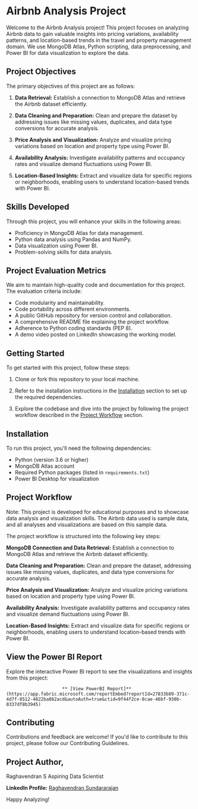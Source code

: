 # Airbnb Analysis Project

Welcome to the Airbnb Analysis project! This project focuses on analyzing Airbnb data to gain valuable insights into pricing variations, availability patterns, and location-based trends in the travel and property management domain. We use MongoDB Atlas, Python scripting, data preprocessing, and Power BI for data visualization to explore the data.

## Project Objectives

The primary objectives of this project are as follows:

1. **Data Retrieval:** Establish a connection to MongoDB Atlas and retrieve the Airbnb dataset efficiently.

2. **Data Cleaning and Preparation:** Clean and prepare the dataset by addressing issues like missing values, duplicates, and data type conversions for accurate analysis.

3. **Price Analysis and Visualization:** Analyze and visualize pricing variations based on location and property type using Power BI.

4. **Availability Analysis:** Investigate availability patterns and occupancy rates and visualize demand fluctuations using Power BI.

5. **Location-Based Insights:** Extract and visualize data for specific regions or neighborhoods, enabling users to understand location-based trends with Power BI.

## Skills Developed

Through this project, you will enhance your skills in the following areas:

- Proficiency in MongoDB Atlas for data management.
- Python data analysis using Pandas and NumPy.
- Data visualization using Power BI.
- Problem-solving skills for data analysis.

## Project Evaluation Metrics

We aim to maintain high-quality code and documentation for this project. The evaluation criteria include:

- Code modularity and maintainability.
- Code portability across different environments.
- A public GitHub repository for version control and collaboration.
- A comprehensive README file explaining the project workflow.
- Adherence to Python coding standards (PEP 8).
- A demo video posted on LinkedIn showcasing the working model.

## Getting Started

To get started with this project, follow these steps:

1. Clone or fork this repository to your local machine.

2. Refer to the installation instructions in the [Installation](#installation) section to set up the required dependencies.

3. Explore the codebase and dive into the project by following the project workflow described in the [Project Workflow](#project-workflow) section.

## Installation

To run this project, you'll need the following dependencies:

- Python (version 3.6 or higher)
- MongoDB Atlas account
- Required Python packages (listed in `requirements.txt`)
- Power BI Desktop for visualization

## Project Workflow

Note: This project is developed for educational purposes and to showcase data analysis and visualization skills. The Airbnb data used is sample data, and all analyses and visualizations are based on this sample data.

The project workflow is structured into the following key steps:

**MongoDB Connection and Data Retrieval:** Establish a connection to MongoDB Atlas and retrieve the Airbnb dataset efficiently.

**Data Cleaning and Preparation:** Clean and prepare the dataset, addressing issues like missing values, duplicates, and data type conversions for accurate analysis.

**Price Analysis and Visualization:** Analyze and visualize pricing variations based on location and property type using Power BI.

**Availability Analysis:** Investigate availability patterns and occupancy rates and visualize demand fluctuations using Power BI.

**Location-Based Insights:** Extract and visualize data for specific regions or neighborhoods, enabling users to understand location-based trends with Power BI.

## View the Power BI Report
Explore the interactive Power BI report to see the visualizations and insights from this project:

                         ** [View PowerBI Report]**(https://app.fabric.microsoft.com/reportEmbed?reportId=27833b89-371c-4d7f-8512-4822ba862acd&autoAuth=true&ctid=9f44f2ce-8cae-46bf-930b-0337df8b3945)


## Contributing
Contributions and feedback are welcome! If you'd like to contribute to this project, please follow our Contributing Guidelines.

## Project Author,
Raghavendran S
Aspiring Data Scientist



**LinkedIn Profile:** [Raghavendran Sundararajan](https://www.linkedin.com/in/raghavendransundararajan/)

Happy Analyzing!
